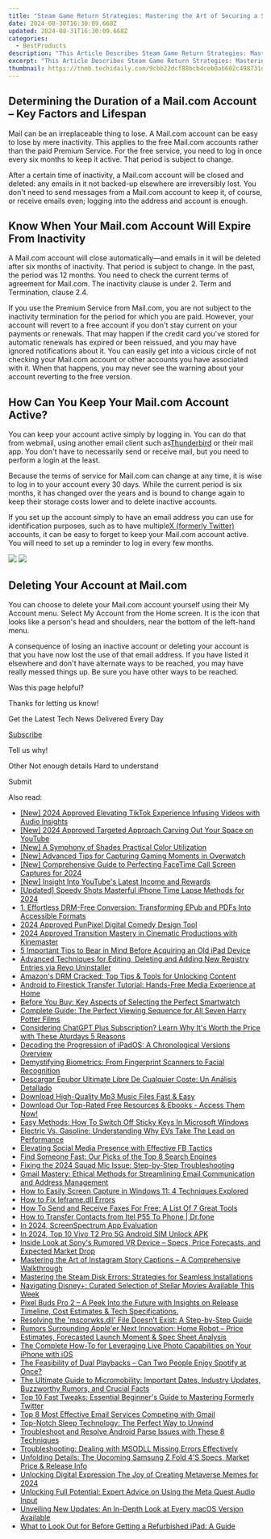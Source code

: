 ```yaml
---
title: "Steam Game Return Strategies: Mastering the Art of Securing a Successful Refund"
date: 2024-08-30T16:30:09.668Z
updated: 2024-08-31T16:30:09.668Z
categories:
  - BestProducts
description: "This Article Describes Steam Game Return Strategies: Mastering the Art of Securing a Successful Refund"
excerpt: "This Article Describes Steam Game Return Strategies: Mastering the Art of Securing a Successful Refund"
thumbnail: https://thmb.techidaily.com/9cbb22dcf88bcb4ceb0ab602c498731d7fd924c3e7f5e5667c887c44d8fe1da7.jpg
---
```


## Determining the Duration of a Mail.com Account – Key Factors and Lifespan
 Mail can be an irreplaceable thing to lose. A Mail.com account can be easy to lose by mere inactivity. This applies to the free Mail.com accounts rather than the paid Premium Service. For the free service, you need to log in once every six months to keep it active. That period is subject to change.

 After a certain time of inactivity, a Mail.com account will be closed and deleted: any emails in it not backed-up elsewhere are irreversibly lost. You don't need to send messages from a Mail.com account to keep it, of course, or receive emails even; logging into the address and account is enough.

## Know When Your Mail.com Account Will Expire From Inactivity

 A Mail.com account will close automatically—and emails in it will be deleted after six months of inactivity. That period is subject to change. In the past, the period was 12 months. You need to check the current terms of agreement for Mail.com. The inactivity clause is under 2\. Term and Termination, clause 2.4.

 If you use the Premium Service from Mail.com, you are not subject to the inactivity termination for the period for which you are paid. However, your account will revert to a free account if you don't stay current on your payments or renewals. That may happen if the credit card you've stored for automatic renewals has expired or been reissued, and you may have ignored notifications about it. You can easily get into a vicious circle of not checking your Mail.com account or other accounts you have associated with it. When that happens, you may never see the warning about your account reverting to the free version.

## How Can You Keep Your Mail.com Account Active?

 You can keep your account active simply by logging in. You can do that from webmail, using another email client such as[Thunderbird](https://www.lifewire.com/mozilla-thunderbird-review-1173071) or their mail app. You don't have to necessarily send or receive mail, but you need to perform a login at the least.

 Because the terms of service for Mail.com can change at any time, it is wise to log in to your account every 30 days. While the current period is six months, it has changed over the years and is bound to change again to keep their storage costs lower and to delete inactive accounts.

 If you set up the account simply to have an email address you can use for identification purposes, such as to have multiple[X (formerly Twitter)](https://www.lifewire.com/what-exactly-is-twitter-2483331) accounts, it can be easy to forget to keep your Mail.com account active. You will need to set up a reminder to log in every few months.

<!-- affiliate ads begin -->
<a href="https://shop.manycam.com/order/checkout.php?PRODS=17727588&QTY=1&AFFILIATE=108875&CART=1"><img src="https://secure.avangate.com/images/merchant/8230bea7d54bcdf99cdfe85cb07313d5/mcaffbanner600x500.png" border="0"></a>
<a href="https://shop.manycam.com/order/checkout.php?PRODS=17727588&QTY=1&AFFILIATE=108875&CART=1"><img src="https://secure.avangate.com/images/merchant/8230bea7d54bcdf99cdfe85cb07313d5/Affiliates_300x250px_valentinesday.png" border="0"></a>
<!-- affiliate ads end -->
## Deleting Your Account at Mail.com

 You can choose to delete your Mail.com account yourself using their My Account menu. Select My Account from the Home screen. It is the icon that looks like a person's head and shoulders, near the bottom of the left-hand menu.

 A consequence of losing an inactive account or deleting your account is that you have now lost the use of that email address. If you have listed it elsewhere and don't have alternate ways to be reached, you may have really messed things up. Be sure you have other ways to be reached.

Was this page helpful?

Thanks for letting us know!

 Get the Latest Tech News Delivered Every Day

[Subscribe](https://www.lifewire.com/#)

Tell us why!

 Other  Not enough details  Hard to understand

 Submit

<ins class="adsbygoogle"
     style="display:block"
     data-ad-format="autorelaxed"
     data-ad-client="ca-pub-7571918770474297"
     data-ad-slot="1223367746"></ins>



<ins class="adsbygoogle"
     style="display:block"
     data-ad-client="ca-pub-7571918770474297"
     data-ad-slot="8358498916"
     data-ad-format="auto"
     data-full-width-responsive="true"></ins>

<span class="atpl-alsoreadstyle">Also read:</span>
<div><ul>
<li><a href="https://tiktok-clips.techidaily.com/new-2024-approved-elevating-tiktok-experience-infusing-videos-with-audio-insights/"><u>[New] 2024 Approved  Elevating TikTok Experience  Infusing Videos with Audio Insights</u></a></li>
<li><a href="https://youtube-web.techidaily.com/024-approved-targeted-approach-carving-out-your-space-on-youtube/"><u>[New] 2024 Approved  Targeted Approach  Carving Out Your Space on YouTube</u></a></li>
<li><a href="https://extra-lessons.techidaily.com/new-a-symphony-of-shades-practical-color-utilization/"><u>[New] A Symphony of Shades  Practical Color Utilization</u></a></li>
<li><a href="https://screen-video-capture.techidaily.com/new-advanced-tips-for-capturing-gaming-moments-in-overwatch/"><u>[New] Advanced Tips for Capturing Gaming Moments in Overwatch</u></a></li>
<li><a href="https://digital-screen-recording.techidaily.com/new-comprehensive-guide-to-perfecting-facetime-call-screen-captures-for-2024/"><u>[New] Comprehensive Guide to Perfecting FaceTime Call Screen Captures for 2024</u></a></li>
<li><a href="https://facebook-video-footage.techidaily.com/new-insight-into-youtubes-latest-income-and-rewards/"><u>[New] Insight Into YouTube's Latest Income and Rewards</u></a></li>
<li><a href="https://fox-friendly.techidaily.com/updated-speedy-shots-masterful-iphone-time-lapse-methods-for-2024/"><u>[Updated] Speedy Shots  Masterful iPhone Time Lapse Methods for 2024</u></a></li>
<li><a href="https://tech-recovery.techidaily.com/1-effortless-drm-free-conversion-transforming-epub-and-pdfs-into-accessible-formats/"><u>1. Effortless DRM-Free Conversion: Transforming EPub and PDFs Into Accessible Formats</u></a></li>
<li><a href="https://extra-support.techidaily.com/2024-approved-punpixel-digital-comedy-design-tool/"><u>2024 Approved  PunPixel  Digital Comedy Design Tool</u></a></li>
<li><a href="https://some-skills.techidaily.com/2024-approved-transition-mastery-in-cinematic-productions-with-kinemaster/"><u>2024 Approved  Transition Mastery in Cinematic Productions with Kinemaster</u></a></li>
<li><a href="https://tech-recovery.techidaily.com/5-important-tips-to-bear-in-mind-before-acquiring-an-old-ipad-device/"><u>5 Important Tips to Bear in Mind Before Acquiring an Old iPad Device</u></a></li>
<li><a href="https://win-forum.techidaily.com/advanced-techniques-for-editing-deleting-and-adding-new-registry-entries-via-revo-uninstaller/"><u>Advanced Techniques for Editing, Deleting and Adding New Registry Entries via Revo Uninstaller</u></a></li>
<li><a href="https://tech-recovery.techidaily.com/amazons-drm-cracked-top-tips-and-tools-for-unlocking-content/"><u>Amazon's DRM Cracked: Top Tips & Tools for Unlocking Content</u></a></li>
<li><a href="https://tech-recovery.techidaily.com/android-to-firestick-transfer-tutorial-hands-free-media-experience-at-home/"><u>Android to Firestick Transfer Tutorial: Hands-Free Media Experience at Home</u></a></li>
<li><a href="https://tech-recovery.techidaily.com/before-you-buy-key-aspects-of-selecting-the-perfect-smartwatch/"><u>Before You Buy: Key Aspects of Selecting the Perfect Smartwatch</u></a></li>
<li><a href="https://tech-recovery.techidaily.com/complete-guide-the-perfect-viewing-sequence-for-all-seven-harry-potter-films/"><u>Complete Guide: The Perfect Viewing Sequence for All Seven Harry Potter Films</u></a></li>
<li><a href="https://tech-recovery.techidaily.com/considering-chatgpt-plus-subscription-learn-why-its-worth-the-price-with-these-aturdays-5-reasons/"><u>Considering ChatGPT Plus Subscription? Learn Why It's Worth the Price with These Aturdays 5 Reasons</u></a></li>
<li><a href="https://tech-recovery.techidaily.com/decoding-the-progression-of-ipados-a-chronological-versions-overview/"><u>Decoding the Progression of iPadOS: A Chronological Versions Overview</u></a></li>
<li><a href="https://tech-recovery.techidaily.com/demystifying-biometrics-from-fingerprint-scanners-to-facial-recognition/"><u>Demystifying Biometrics: From Fingerprint Scanners to Facial Recognition</u></a></li>
<li><a href="https://tech-recovery.techidaily.com/descargar-epubor-ultimate-libre-de-cualquier-coste-un-analisis-detallado/"><u>Descargar Epubor Ultimate Libre De Cualquier Coste: Un Análisis Detallado</u></a></li>
<li><a href="https://tech-recovery.techidaily.com/download-high-quality-mp3-music-files-fast-and-easy/"><u>Download High-Quality Mp3 Music Files Fast & Easy</u></a></li>
<li><a href="https://tech-recovery.techidaily.com/download-our-top-rated-free-resources-and-ebooks-access-them-now/"><u>Download Our Top-Rated Free Resources & Ebooks - Access Them Now!</u></a></li>
<li><a href="https://tech-recovery.techidaily.com/easy-methods-how-to-switch-off-sticky-keys-in-microsoft-windows/"><u>Easy Methods: How To Switch Off Sticky Keys In Microsoft Windows</u></a></li>
<li><a href="https://tech-recovery.techidaily.com/electric-vs-gasoline-understanding-why-evs-take-the-lead-on-performance/"><u>Electric Vs. Gasoline: Understanding Why EVs Take The Lead on Performance</u></a></li>
<li><a href="https://facebook.techidaily.com/elevating-social-media-presence-with-effective-fb-tactics/"><u>Elevating Social Media Presence with Effective FB Tactics</u></a></li>
<li><a href="https://tech-recovery.techidaily.com/find-someone-fast-our-picks-of-the-top-8-search-engines/"><u>Find Someone Fast: Our Picks of the Top 8 Search Engines</u></a></li>
<li><a href="https://sound-issues.techidaily.com/fixing-the-2024-squad-mic-issue-step-by-step-troubleshooting/"><u>Fixing the 2024 Squad Mic Issue: Step-by-Step Troubleshooting</u></a></li>
<li><a href="https://tech-recovery.techidaily.com/gmail-mastery-ethical-methods-for-streamlining-email-communication-and-address-management/"><u>Gmail Mastery: Ethical Methods for Streamlining Email Communication and Address Management</u></a></li>
<li><a href="https://tech-recovery.techidaily.com/how-to-easily-screen-capture-in-windows-11-4-techniques-explored/"><u>How to Easily Screen Capture in Windows 11: 4 Techniques Explored</u></a></li>
<li><a href="https://tech-recovery.techidaily.com/how-to-fix-ieframedll-errors/"><u>How to Fix Ieframe.dll Errors</u></a></li>
<li><a href="https://tech-recovery.techidaily.com/how-to-send-and-receive-faxes-for-free-a-list-of-7-great-tools/"><u>How To Send and Receive Faxes For Free: A List Of 7 Great Tools</u></a></li>
<li><a href="https://blog-min.techidaily.com/how-to-transfer-contacts-from-itel-p55-to-phone-drfone-by-drfone-transfer-from-android-transfer-from-android/"><u>How to Transfer Contacts from Itel P55 To Phone | Dr.fone</u></a></li>
<li><a href="https://extra-approaches.techidaily.com/in-2024-screenspectrum-app-evaluation/"><u>In 2024, ScreenSpectrum App Evaluation</u></a></li>
<li><a href="https://sim-unlock.techidaily.com/in-2024-top-10-vivo-t2-pro-5g-android-sim-unlock-apk-by-drfone-android/"><u>In 2024, Top 10 Vivo T2 Pro 5G Android SIM Unlock APK</u></a></li>
<li><a href="https://tech-recovery.techidaily.com/inside-look-at-sonys-rumored-vr-device-specs-price-forecasts-and-expected-market-drop/"><u>Inside Look at Sony's Rumored VR Device – Specs, Price Forecasts, and Expected Market Drop</u></a></li>
<li><a href="https://tech-recovery.techidaily.com/mastering-the-art-of-instagram-story-captions-a-comprehensive-walkthrough/"><u>Mastering the Art of Instagram Story Captions – A Comprehensive Walkthrough</u></a></li>
<li><a href="https://tech-recovery.techidaily.com/mastering-the-steam-disk-errors-strategies-for-seamless-installations/"><u>Mastering the Steam Disk Errors: Strategies for Seamless Installations</u></a></li>
<li><a href="https://tech-recovery.techidaily.com/navigating-disneyplus-curated-selection-of-stellar-movies-available-this-week/"><u>Navigating Disney+: Curated Selection of Stellar Movies Available This Week</u></a></li>
<li><a href="https://tech-recovery.techidaily.com/pixel-buds-pro-2-a-peek-into-the-future-with-insights-on-release-timeline-cost-estimates-and-tech-specifications/"><u>Pixel Buds Pro 2 – A Peek Into the Future with Insights on Release Timeline, Cost Estimates & Tech Specifications.</u></a></li>
<li><a href="https://tech-recovery.techidaily.com/resolving-the-mscorwksdll-file-doesnt-exist-a-step-by-step-guide/"><u>Resolving the 'mscorwks.dll' File Doesn't Exist: A Step-by-Step Guide</u></a></li>
<li><a href="https://tech-recovery.techidaily.com/rumors-surrounding-appleer-next-innovation-home-robot-price-estimates-forecasted-launch-moment-and-spec-sheet-analysis/"><u>Rumors Surrounding Apple'er Next Innovation: Home Robot – Price Estimates, Forecasted Launch Moment & Spec Sheet Analysis</u></a></li>
<li><a href="https://tech-recovery.techidaily.com/the-complete-how-to-for-leveraging-live-photo-capabilities-on-your-iphone-with-ios/"><u>The Complete How-To for Leveraging Live Photo Capabilities on Your iPhone with iOS</u></a></li>
<li><a href="https://tech-recovery.techidaily.com/the-feasibility-of-dual-playbacks-can-two-people-enjoy-spotify-at-once/"><u>The Feasibility of Dual Playbacks – Can Two People Enjoy Spotify at Once?</u></a></li>
<li><a href="https://tech-recovery.techidaily.com/the-ultimate-guide-to-micromobility-important-dates-industry-updates-buzzworthy-rumors-and-crucial-facts/"><u>The Ultimate Guide to Micromobility: Important Dates, Industry Updates, Buzzworthy Rumors, and Crucial Facts</u></a></li>
<li><a href="https://tech-recovery.techidaily.com/top-10-fast-tweaks-essential-beginners-guide-to-mastering-formerly-twitter/"><u>Top 10 Fast Tweaks: Essential Beginner's Guide to Mastering Formerly Twitter</u></a></li>
<li><a href="https://tech-recovery.techidaily.com/top-8-most-effective-email-services-competing-with-gmail/"><u>Top 8 Most Effective Email Services Competing with Gmail</u></a></li>
<li><a href="https://buynow-help.techidaily.com/top-notch-sleep-technology-the-perfect-way-to-unwind/"><u>Top-Notch Sleep Technology: The Perfect Way to Unwind</u></a></li>
<li><a href="https://tech-recovery.techidaily.com/troubleshoot-and-resolve-android-parse-issues-with-these-8-techniques/"><u>Troubleshoot and Resolve Android Parse Issues with These 8 Techniques</u></a></li>
<li><a href="https://tech-recovery.techidaily.com/troubleshooting-dealing-with-msodll-missing-errors-effectively/"><u>Troubleshooting: Dealing with MSODLL Missing Errors Effectively</u></a></li>
<li><a href="https://tech-recovery.techidaily.com/unfolding-details-the-upcoming-samsung-z-fold-4s-specs-market-price-and-release-info/"><u>Unfolding Details: The Upcoming Samsung Z Fold 4'S Specs, Market Price & Release Info</u></a></li>
<li><a href="https://fox-hovers.techidaily.com/unlocking-digital-expression-the-joy-of-creating-metaverse-memes-for-2024/"><u>Unlocking Digital Expression  The Joy of Creating Metaverse Memes for 2024</u></a></li>
<li><a href="https://tech-recovery.techidaily.com/unlocking-full-potential-expert-advice-on-using-the-meta-quest-audio-input/"><u>Unlocking Full Potential: Expert Advice on Using the Meta Quest Audio Input</u></a></li>
<li><a href="https://tech-recovery.techidaily.com/unveiling-new-updates-an-in-depth-look-at-every-macos-version-available/"><u>Unveiling New Updates: An In-Depth Look at Every macOS Version Available</u></a></li>
<li><a href="https://tech-recovery.techidaily.com/what-to-look-out-for-before-getting-a-refurbished-ipad-a-guide/"><u>What to Look Out for Before Getting a Refurbished iPad: A Guide</u></a></li>
</ul></div>
